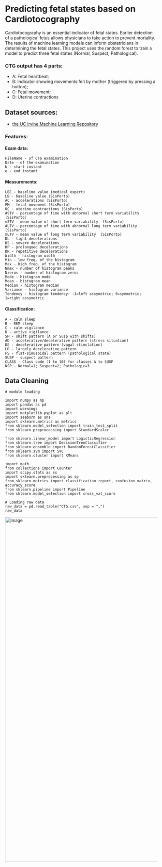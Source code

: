 # Predicting fetal states based on Cardiotocography
Cardiotocography is an essential indicator of fetal states. Earlier detection of a pathological fetus allows physicians to take action to prevent mortality. The results of machine learning models can inform obstetricians in determining the fetal states. This project uses the random forest to train a model to predict three fetal states (Normal, Suspect, Pathological).

### CTG output has 4 parts:
* A: Fetal heartbeat;
* B: Indicator showing movements felt by mother (triggered by pressing a button);
* C: Fetal movement;
* D: Uterine contractions

## Dataset sources:
- [the UC Irvine Machine Learning Repository](https://archive.ics.uci.edu/ml/datasets/Cardiotocography)

### Features:
#### Exam data:
    FileName - of CTG examination
    Date - of the examination
    b - start instant
    e - end instant

#### Measurements:
    LBE - baseline value (medical expert)
    LB - baseline value (SisPorto)
    AC - accelerations (SisPorto)
    FM - fetal movement (SisPorto)
    UC - uterine contractions (SisPorto)
    ASTV - percentage of time with abnormal short term variability  (SisPorto)
    mSTV - mean value of short term variability  (SisPorto)
    ALTV - percentage of time with abnormal long term variability  (SisPorto)
    mLTV - mean value of long term variability  (SisPorto)
    DL - light decelerations
    DS - severe decelerations
    DP - prolongued decelerations
    DR - repetitive decelerations
    Width - histogram width
    Min - low freq. of the histogram
    Max - high freq. of the histogram
    Nmax - number of histogram peaks
    Nzeros - number of histogram zeros
    Mode - histogram mode
    Mean - histogram mean
    Median - histogram median
    Variance - histogram variance
    Tendency - histogram tendency: -1=left assymetric; 0=symmetric; 1=right assymetric

#### Classification:
    A - calm sleep
    B - REM sleep
    C - calm vigilance
    D - active vigilance
    SH - shift pattern (A or Susp with shifts)
    AD - accelerative/decelerative pattern (stress situation)
    DE - decelerative pattern (vagal stimulation)
    LD - largely decelerative pattern
    FS - flat-sinusoidal pattern (pathological state)
    SUSP - suspect pattern
    CLASS - Class code (1 to 10) for classes A to SUSP
    NSP - Normal=1; Suspect=2; Pathologic=3

## Data Cleaning
    # module loading 

    import numpy as np
    import pandas as pd
    import warnings
    import matplotlib.pyplot as plt
    import seaborn as sns
    import sklearn.metrics as metrics
    from sklearn.model_selection import train_test_split
    from sklearn.preprocessing import StandardScaler

    from sklearn.linear_model import LogisticRegression
    from sklearn.tree import DecisionTreeClassifier
    from sklearn.ensemble import RandomForestClassifier
    from sklearn.svm import SVC
    from sklearn.cluster import KMeans

    import math
    from collections import Counter
    import scipy.stats as ss
    import sklearn.preprocessing as sp
    from sklearn.metrics import classification_report, confusion_matrix, accuracy_score
    from sklearn.pipeline import Pipeline
    from sklearn.model_selection import cross_val_score
    
    # Loading raw data
    raw_data = pd.read_table("CTG.csv", sep = ",")
    raw_data
    
<img width="1137" alt="image" src="https://user-images.githubusercontent.com/89613437/165841710-cd01fc62-3088-409e-8a03-d3846148d8af.png">




